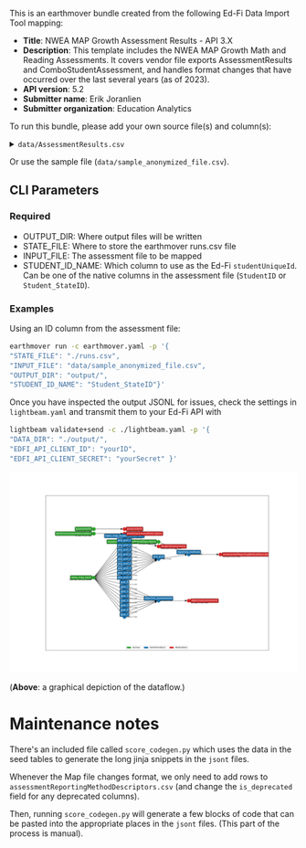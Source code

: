 This is an earthmover bundle created from the following Ed-Fi Data Import Tool mapping:
* **Title**: NWEA MAP Growth Assessment Results - API 3.X
* **Description**: This template includes the NWEA MAP Growth Math and Reading Assessments. It covers vendor file exports AssessmentResults and ComboStudentAssessment, and handles format changes that have occurred over the last several years (as of 2023).
* **API version**: 5.2
* **Submitter name**: Erik Joranlien
* **Submitter organization**: Education Analytics

To run this bundle, please add your own source file(s) and column(s):
<details>
<summary><code>data/AssessmentResults.csv</code></summary>
This bundle works with the standard NWEA Map exports AssessmentResults.csv or 
ComboStudentAssessment.csv.

It tries to retain compatibility across various versions of these file specifications
by looking for both the old and new names of changed columns.

</details>

Or use the sample file (`data/sample_anonymized_file.csv`).

## CLI Parameters

### Required
- OUTPUT_DIR: Where output files will be written
- STATE_FILE: Where to store the earthmover runs.csv file
- INPUT_FILE: The assessment file to be mapped
- STUDENT_ID_NAME: Which column to use as the Ed-Fi `studentUniqueId`. Can be one of the native columns in the assessment file (`StudentID` or `Student_StateID`).

### Examples
Using an ID column from the assessment file:
```bash
earthmover run -c earthmover.yaml -p '{
"STATE_FILE": "./runs.csv",
"INPUT_FILE": "data/sample_anonymized_file.csv",
"OUTPUT_DIR": "output/",
"STUDENT_ID_NAME": "Student_StateID"}'
```

Once you have inspected the output JSONL for issues, check the settings in `lightbeam.yaml` and transmit them to your Ed-Fi API with
```bash
lightbeam validate+send -c ./lightbeam.yaml -p '{
"DATA_DIR": "./output/",
"EDFI_API_CLIENT_ID": "yourID",
"EDFI_API_CLIENT_SECRET": "yourSecret" }'
```

![DAG view of transformations](graph.png)

(**Above**: a graphical depiction of the dataflow.)


# Maintenance notes
There's an included file called `score_codegen.py` which uses the data in the seed tables to generate the long jinja snippets in the `jsont` files. 

Whenever the Map file changes format, we only need to add rows to `assessmentReportingMethodDescriptors.csv` (and change the `is_deprecated` field for any deprecated columns). 

Then, running `score_codegen.py` will generate a few blocks of code that can be pasted into the appropriate places in the `jsont` files. (This part of the process is manual).